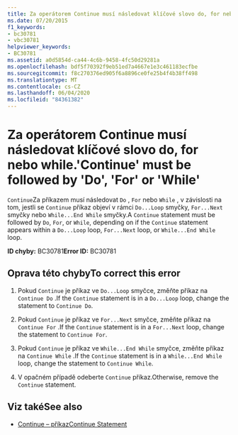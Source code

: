 ```yaml
---
title: Za operátorem Continue musí následovat klíčové slovo do, for nebo while.
ms.date: 07/20/2015
f1_keywords:
- bc30781
- vbc30781
helpviewer_keywords:
- BC30781
ms.assetid: a0d5854d-ca44-4c6b-9458-4fc50d29281a
ms.openlocfilehash: bdf5f70392f9eb51ed7a4667e1e3c461183ecfbe
ms.sourcegitcommit: f8c270376ed905f6a8896ce0fe25b4f4b38ff498
ms.translationtype: MT
ms.contentlocale: cs-CZ
ms.lasthandoff: 06/04/2020
ms.locfileid: "84361382"
---
```

# <a name="continue-must-be-followed-by-do-for-or-while"></a><span data-ttu-id="c4e79-102">Za operátorem Continue musí následovat klíčové slovo do, for nebo while.</span><span class="sxs-lookup"><span data-stu-id="c4e79-102">'Continue' must be followed by 'Do', 'For' or 'While'</span></span>
<span data-ttu-id="c4e79-103">`Continue`Za příkazem musí následovat `Do` , `For` nebo `While` , v závislosti na tom, jestli se `Continue` příkaz objeví v rámci `Do...Loop` smyčky, `For...Next` smyčky nebo `While...End While` smyčky.</span><span class="sxs-lookup"><span data-stu-id="c4e79-103">A `Continue` statement must be followed by `Do`, `For`, or `While`, depending on if the `Continue` statement appears within a `Do...Loop` loop, `For...Next` loop, or `While...End While` loop.</span></span>  
  
 <span data-ttu-id="c4e79-104">**ID chyby:** BC30781</span><span class="sxs-lookup"><span data-stu-id="c4e79-104">**Error ID:** BC30781</span></span>  
  
## <a name="to-correct-this-error"></a><span data-ttu-id="c4e79-105">Oprava této chyby</span><span class="sxs-lookup"><span data-stu-id="c4e79-105">To correct this error</span></span>  
  
1. <span data-ttu-id="c4e79-106">Pokud `Continue` je příkaz ve `Do...Loop` smyčce, změňte příkaz na `Continue Do` .</span><span class="sxs-lookup"><span data-stu-id="c4e79-106">If the `Continue` statement is in a `Do...Loop` loop, change the statement to `Continue Do`.</span></span>  
  
2. <span data-ttu-id="c4e79-107">Pokud `Continue` je příkaz ve `For...Next` smyčce, změňte příkaz na `Continue For` .</span><span class="sxs-lookup"><span data-stu-id="c4e79-107">If the `Continue` statement is in a `For...Next` loop, change the statement to `Continue For`.</span></span>  
  
3. <span data-ttu-id="c4e79-108">Pokud `Continue` je příkaz ve `While...End While` smyčce, změňte příkaz na `Continue While` .</span><span class="sxs-lookup"><span data-stu-id="c4e79-108">If the `Continue` statement is in a `While...End While` loop, change the statement to `Continue While`.</span></span>  
  
4. <span data-ttu-id="c4e79-109">V opačném případě odeberte `Continue` příkaz.</span><span class="sxs-lookup"><span data-stu-id="c4e79-109">Otherwise, remove the `Continue` statement.</span></span>  
  
## <a name="see-also"></a><span data-ttu-id="c4e79-110">Viz také</span><span class="sxs-lookup"><span data-stu-id="c4e79-110">See also</span></span>

- [<span data-ttu-id="c4e79-111">Continue – příkaz</span><span class="sxs-lookup"><span data-stu-id="c4e79-111">Continue Statement</span></span>](../language-reference/statements/continue-statement.md)
